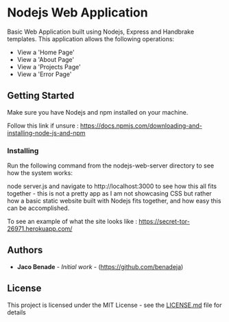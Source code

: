 # Nodejs Web Application

Basic Web Application built using Nodejs, Express and Handbrake templates. This application allows the following operations:
- View a 'Home Page'
- View a 'About Page'
- View a 'Projects Page'
- View a 'Error Page'

## Getting Started

Make sure you have Nodejs and npm installed on your machine.

Follow this link if unsure : https://docs.npmjs.com/downloading-and-installing-node-js-and-npm

### Installing

Run the following command from the nodejs-web-server directory to see how the system works:

node server.js and navigate to http://localhost:3000 to see how this all fits together - this is not a pretty app as I am not showcasing CSS but rather how a basic static website built with Nodejs fits together, and how easy this can be accomplished.

To see an example of what the site looks like : https://secret-tor-26971.herokuapp.com/

## Authors

* **Jaco Benade** - *Initial work* - (https://github.com/benadeja)


## License

This project is licensed under the MIT License - see the [LICENSE.md](LICENSE.md) file for details
